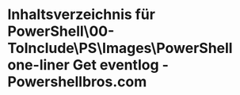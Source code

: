 # Inhaltsverzeichnis für PowerShell\00-ToInclude\PS\Images\PowerShell one-liner Get eventlog - Powershellbros.com


